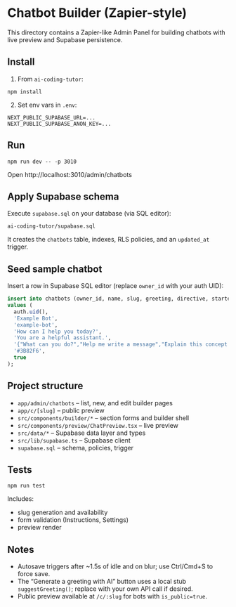 # Chatbot Builder (Zapier-style)

This directory contains a Zapier-like Admin Panel for building chatbots with live preview and Supabase persistence.

## Install

1. From `ai-coding-tutor`:

```
npm install
```

2. Set env vars in `.env`:

```
NEXT_PUBLIC_SUPABASE_URL=...
NEXT_PUBLIC_SUPABASE_ANON_KEY=...
```

## Run

```
npm run dev -- -p 3010
```

Open http://localhost:3010/admin/chatbots

## Apply Supabase schema

Execute `supabase.sql` on your database (via SQL editor):

```
ai-coding-tutor/supabase.sql
```

It creates the `chatbots` table, indexes, RLS policies, and an `updated_at` trigger.

## Seed sample chatbot

Insert a row in Supabase SQL editor (replace `owner_id` with your auth UID):

```sql
insert into chatbots (owner_id, name, slug, greeting, directive, starter_questions, brand_color, is_public)
values (
  auth.uid(),
  'Example Bot',
  'example-bot',
  'How can I help you today?',
  'You are a helpful assistant.',
  '{"What can you do?","Help me write a message","Explain this concept simply"}',
  '#3B82F6',
  true
);
```

## Project structure

- `app/admin/chatbots` – list, new, and edit builder pages
- `app/c/[slug]` – public preview
- `src/components/builder/*` – section forms and builder shell
- `src/components/preview/ChatPreview.tsx` – live preview
- `src/data/*` – Supabase data layer and types
- `src/lib/supabase.ts` – Supabase client
- `supabase.sql` – schema, policies, trigger

## Tests

```
npm run test
```

Includes:
- slug generation and availability
- form validation (Instructions, Settings)
- preview render

## Notes

- Autosave triggers after ~1.5s of idle and on blur; use Ctrl/Cmd+S to force save.
- The “Generate a greeting with AI” button uses a local stub `suggestGreeting()`; replace with your own API call if desired.
- Public preview available at `/c/:slug` for bots with `is_public=true`.

